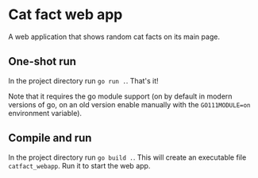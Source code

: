 # Cat fact web app

A web application that shows random cat facts on its main page.

## One-shot run

In the project directory run `go run .`. That's it!

Note that it requires the go module support (on by default in modern versions
of go, on an old version enable manually with the `GO111MODULE=on` environment
variable).

## Compile and run

In the project directory run `go build .`. This will create an executable file
`catfact_webapp`. Run it to start the web app.
